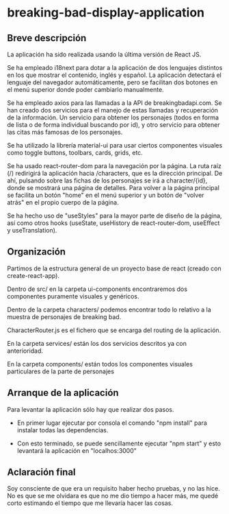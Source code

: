 # breaking-bad-display-application

## Breve descripción

La aplicación ha sido realizada usando la última versión de React JS.

Se ha empleado i18next para dotar a la aplicación de dos lenguajes distintos en los que mostrar el contenido, inglés y español. La aplicación detectará el lenguaje del navegador automáticamente, pero se facilitan dos botones en el menú superior donde poder cambiarlo manualmente.

Se ha empleado axios para las llamadas a la API de breakingbadapi.com. Se han creado dos servicios para el manejo de estas llamadas y recuperación de la información. Un servicio para obtener los personajes (todos en forma de lista o de forma individual buscando por id), y otro servicio para obtener las citas más famosas de los personajes.

Se ha utilizado la librería material-ui para usar ciertos componentes visuales como toggle buttons, toolbars, cards, grids, etc.

Se ha usado react-router-dom para la navegación por la página. La ruta raíz (/) redirigirá la aplicación hacia /characters, que es la dirección principal. De ahí, pulsando sobre las fichas de los personajes se irá a character/{id}, donde se mostrará una página de detalles. Para volver a la página principal se facilita un botón "home" en el menú superior y un botón de "volver atrás" en el propio cuerpo de la página.

Se ha hecho uso de "useStyles" para la mayor parte de diseño de la página, así como otros hooks (useState, useHistory de react-router-dom, useEffect y useTranslation).


## Organización

Partimos de la estructura general de un proyecto base de react (creado con create-react-app).

Dentro de src/ en la carpeta ui-components encontraremos dos componentes puramente visuales y genéricos.

Dentro de la carpeta characters/ podemos encontrar todo lo relativo a la muestra de personajes de breaking bad.

CharacterRouter.js es el fichero que se encarga del routing de la aplicación.

En la carpeta services/ están los dos servicios descritos ya con anterioridad.

En la carpeta components/ están todos los componentes visuales particulares de la parte de personajes

## Arranque de la aplicación

Para levantar la aplicación sólo hay que realizar dos pasos.

- En primer lugar ejecutar por consola el comando "npm install" para instalar todas las dependencias.

- Con esto terminado, se puede sencillamente ejecutar "npm start" y esto levantará la aplicación en "localhos:3000"

## Aclaración final

Soy consciente de que era un requisito haber hecho pruebas, y no las hice. No es que se me olvidara es que no me dio tiempo a hacer más, me quedé corto estimando el tiempo que me llevaría hacer las cosas.